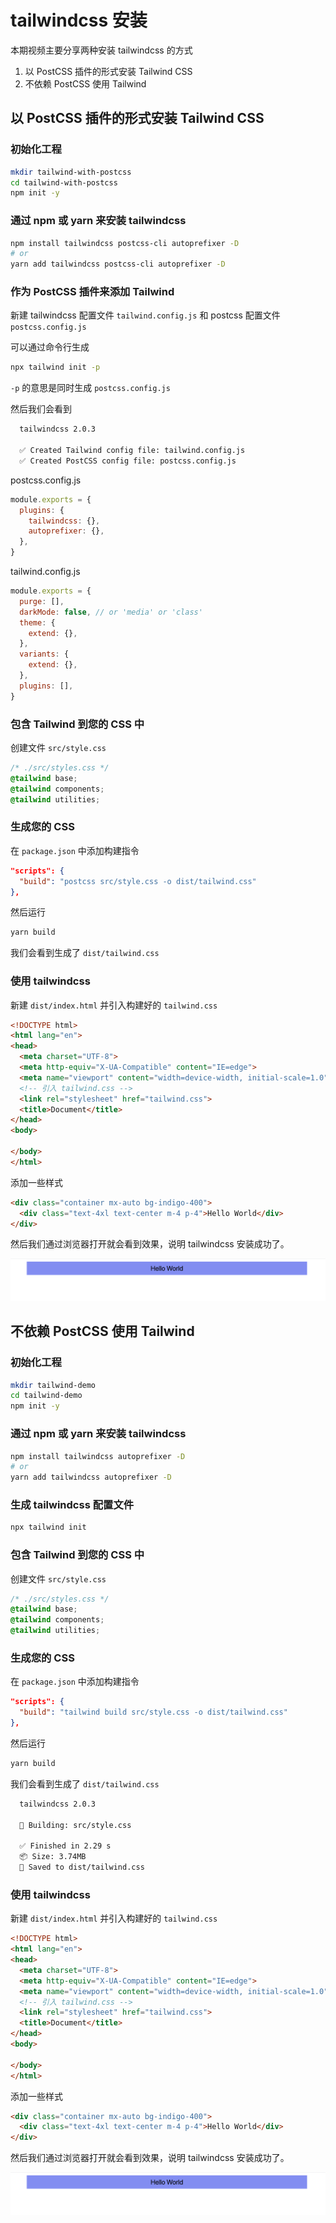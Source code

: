 # tailwindcss 安装

本期视频主要分享两种安装 tailwindcss 的方式

1. 以 PostCSS 插件的形式安装 Tailwind CSS
2. 不依赖 PostCSS 使用 Tailwind

## 以 PostCSS 插件的形式安装 Tailwind CSS

### 初始化工程

```bash
mkdir tailwind-with-postcss
cd tailwind-with-postcss
npm init -y
```

### 通过 npm 或 yarn 来安装 tailwindcss

```bash
npm install tailwindcss postcss-cli autoprefixer -D
# or
yarn add tailwindcss postcss-cli autoprefixer -D
```

### 作为 PostCSS 插件来添加 Tailwind

新建 tailwindcss 配置文件 `tailwind.config.js` 和 postcss 配置文件 `postcss.config.js`

可以通过命令行生成

```bash
npx tailwind init -p
```
`-p` 的意思是同时生成 `postcss.config.js`

然后我们会看到

```bash
  tailwindcss 2.0.3
  
  ✅ Created Tailwind config file: tailwind.config.js
  ✅ Created PostCSS config file: postcss.config.js
```

postcss.config.js

```js
module.exports = {
  plugins: {
    tailwindcss: {},
    autoprefixer: {},
  },
}
```

tailwind.config.js

```js
module.exports = {
  purge: [],
  darkMode: false, // or 'media' or 'class'
  theme: {
    extend: {},
  },
  variants: {
    extend: {},
  },
  plugins: [],
}
```

### 包含 Tailwind 到您的 CSS 中

创建文件 `src/style.css`

```css
/* ./src/styles.css */
@tailwind base;
@tailwind components;
@tailwind utilities;
```

### 生成您的 CSS

在 `package.json` 中添加构建指令

```json
"scripts": {
  "build": "postcss src/style.css -o dist/tailwind.css"
},
```

然后运行

```bash
yarn build
```

我们会看到生成了 `dist/tailwind.css`

### 使用 tailwindcss

新建 `dist/index.html` 并引入构建好的 `tailwind.css`

```html
<!DOCTYPE html>
<html lang="en">
<head>
  <meta charset="UTF-8">
  <meta http-equiv="X-UA-Compatible" content="IE=edge">
  <meta name="viewport" content="width=device-width, initial-scale=1.0">
  <!-- 引入 tailwind.css -->
  <link rel="stylesheet" href="tailwind.css">
  <title>Document</title>
</head>
<body>
  
</body>
</html>
```

添加一些样式

```html
<div class="container mx-auto bg-indigo-400">
  <div class="text-4xl text-center m-4 p-4">Hello World</div>
</div> 
```

然后我们通过浏览器打开就会看到效果，说明 tailwindcss 安装成功了。

![](./preview.png)

## 不依赖 PostCSS 使用 Tailwind

### 初始化工程

```bash
mkdir tailwind-demo
cd tailwind-demo
npm init -y
```

### 通过 npm 或 yarn 来安装 tailwindcss

```bash
npm install tailwindcss autoprefixer -D
# or
yarn add tailwindcss autoprefixer -D
```

### 生成 tailwindcss 配置文件

```bash
npx tailwind init
```

### 包含 Tailwind 到您的 CSS 中

创建文件 `src/style.css`

```css
/* ./src/styles.css */
@tailwind base;
@tailwind components;
@tailwind utilities;
```

### 生成您的 CSS

在 `package.json` 中添加构建指令

```json
"scripts": {
  "build": "tailwind build src/style.css -o dist/tailwind.css"
},
```

然后运行

```bash
yarn build
```

我们会看到生成了 `dist/tailwind.css`

```bash
  tailwindcss 2.0.3
  
  🚀 Building: src/style.css

  ✅ Finished in 2.29 s
  📦 Size: 3.74MB
  💾 Saved to dist/tailwind.css
```

### 使用 tailwindcss

新建 `dist/index.html` 并引入构建好的 `tailwind.css`

```html
<!DOCTYPE html>
<html lang="en">
<head>
  <meta charset="UTF-8">
  <meta http-equiv="X-UA-Compatible" content="IE=edge">
  <meta name="viewport" content="width=device-width, initial-scale=1.0">
  <!-- 引入 tailwind.css -->
  <link rel="stylesheet" href="tailwind.css">
  <title>Document</title>
</head>
<body>
  
</body>
</html>
```

添加一些样式

```html
<div class="container mx-auto bg-indigo-400">
  <div class="text-4xl text-center m-4 p-4">Hello World</div>
</div> 
```

然后我们通过浏览器打开就会看到效果，说明 tailwindcss 安装成功了。

![](./preview.png)